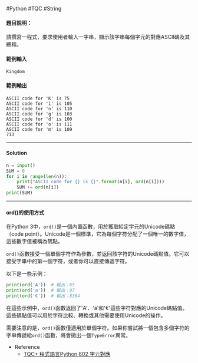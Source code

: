 #Python #TQC #String 
#### 題目說明：

請撰寫一程式，要求使用者輸入一字串，顯示該字串每個字元的對應ASCII碼及其總和。

#### 範例輸入

```
Kingdom
```

#### 範例輸出

```
ASCII code for 'K' is 75
ASCII code for 'i' is 105
ASCII code for 'n' is 110
ASCII code for 'g' is 103
ASCII code for 'd' is 100
ASCII code for 'o' is 111
ASCII code for 'm' is 109
713
```

---
#### Solution
```python linenums="1"
n = input()
SUM = 0
for i in range(len(n)):
	print("ASCII code for {} is {}".format(n[i], ord(n[i])))
	SUM += ord(n[i])
print(SUM)
```

---
#### ord()的使用方式
在Python 3中，`ord()`是一個內置函數，用於獲取給定字元的Unicode碼點（code point）。Unicode是一個標準，它為每個字符分配了一個唯一的數字值，這些數字值被稱為碼點。

`ord()`函數接受一個單個字符作為參數，並返回該字符的Unicode碼點值。它可以接受字串中的第一個字符，或者你可以直接傳遞字符。

以下是一些示例：

```python linenums="1"
print(ord('A'))  # 輸出：65
print(ord('a'))  # 輸出：97
print(ord('€'))  # 輸出：8364
```

在這些示例中，`ord()`函數返回了'A'、'a'和'€'這些字符對應的Unicode碼點值。這些碼點值可以用於字符比較、轉換或其他需要使用Unicode的操作。

需要注意的是，`ord()`函數僅適用於單個字符。如果你嘗試將一個包含多個字符的字串傳遞給`ord()`函數，將會拋出一個`TypeError`異常。

- Reference
	- [TQC+ 程式語言Python 802 字元對應](https://jbprogramnotes.com/2020/05/tqc-%e7%a8%8b%e5%bc%8f%e8%aa%9e%e8%a8%80python-802-%e5%ad%97%e5%85%83%e5%b0%8d%e6%87%89/)